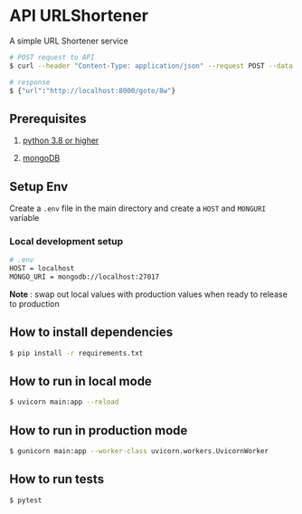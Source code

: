# API URLShortener

A simple URL Shortener service

```bash
# POST request to API
$ curl --header "Content-Type: application/json" --request POST --data '{"url": "https://www.google.com"}' http://localhost:8000/short-code

# response
$ {"url":"http://localhost:8000/goto/8w"}
```

## Prerequisites

1.  [python 3.8 or higher](https://www.python.org/downloads/)

2.  [mongoDB](https://www.mongodb.com/try/download/community)

## Setup Env
Create a `.env` file in the main directory and create a `HOST` and `MONGURI` variable

### Local development setup
```bash
# .env
HOST = localhost
MONGO_URI = mongodb://localhost:27017
```
**Note** : swap out local values with production values when ready to release to production

## How to install dependencies
```bash
$ pip install -r requirements.txt
```

## How to run in local mode
```bash
$ uvicorn main:app --reload
```

## How to run in production mode
```bash
$ gunicorn main:app --worker-class uvicorn.workers.UvicornWorker
```

## How to run tests
```bash
$ pytest
```

